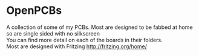 OpenPCBs
========

A collection of some of my PCBs. Most are designed to be fabbed at home so are single sided with no silkscreen   
You can find more detail on each of the boards in their folders.  
Most are designed with Fritzing http://fritzing.org/home/   
